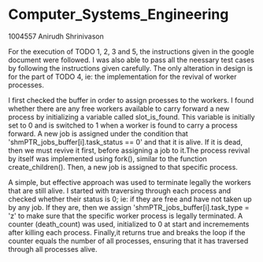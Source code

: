 # Computer_Systems_Engineering
1004557 Anirudh Shrinivason

For the execution of TODO 1, 2, 3 and 5, the instructions given in the google document were followed. I was also able to pass all the neessary test cases by following the instructions given carefully. The only alteration in design is for the part of TODO 4, ie: the implementation for the revival of worker processes.

I first checked the buffer in order to assign proesses to the workers. I found whether there are any free workers available to carry forward a new process by initializing a variable called slot_is_found. This variable is initially set to 0 and is switched to 1 when a worker is found to carry a process forward. A new job is assigned under the condition that 'shmPTR_jobs_buffer[i].task_status == 0' and that it is alive. If it is dead, then we must revive it first, before assigning a job to it.The process revival by itself was implemented using fork(), similar to the function create_children(). Then, a new job is assigned to that specific process.

A simple, but effective approach was used to terminate legally the workers that are still alive. I started with traversing through each process and checked whether their status is 0; ie: if they are free and have not taken up by any job. If they are, then we assign 'shmPTR_jobs_buffer[i].task_type = 'z' to make sure that the specific worker process is legally terminated. A counter (death_count) was used, initialized to 0 at start and incremements after killing each process. Finally,it returns true and breaks the loop if the counter equals the number of all processes, ensuring that it has traversed through all processes alive.
